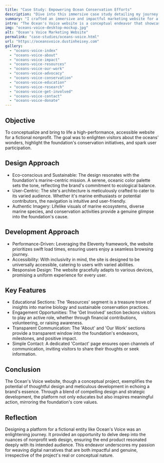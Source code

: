 ```yaml
---
title: "Case Study: Empowering Ocean Conservation Efforts"
description: "Dive into this immersive case study detailing my journey in conceptualizing and developing the Ocean's Voice website, a digital platform for a fictional marine conservation nonprofit. Discover how thoughtful design, combined with meticulous development, crafts a narrative that educates, inspires, and resonates with the brand's eco-conscious ethos. This project showcases the transformative power of web design in amplifying a cause."
summary: "I crafted an immersive and impactful marketing website for a fictional ocean conservation nonprofit as a portfolio piece to showcase my web design and marketing skills to foster a deep emotional connection between visitors and the plight of our oceans."
intro: "The Ocean's Voice website is a conceptual endeavor that showcases the synergy of design and development when aligned with a brand's ethos. As a freelance web designer and developer, I undertook the task of designing a platform for a fictional nonprofit dedicated to marine conservation. The outcome is a digital space that is not only visually striking but also serves a pivotal role - to amplify the importance of our oceans and their intricate ecosystems."
img: "oceans-voice-desktop-mockup.jpg"
alt: "Ocean's Voice Marketing Website"
permalink: "case-studies/oceans-voice.html"
url: "https://oceansvoice.dustinheisey.com"
gallery:
  - "oceans-voice-index"
  - "oceans-voice-about"
  - "oceans-voice-impact"
  - "oceans-voice-resources"
  - "oceans-voice-our-work"
  - "oceans-voice-advocacy"
  - "oceans-voice-conservation"
  - "oceans-voice-education"
  - "oceans-voice-research"
  - "oceans-voice-get-involved"
  - "oceans-voice-contact"
  - "oceans-voice-donate"
---
```


## Objective

To conceptualize and bring to life a high-performance, accessible website for a fictional nonprofit. The goal was to enlighten visitors about the oceans' wonders, highlight the foundation's conservation initiatives, and spark user participation.

## Design Approach

- Eco-conscious and Sustainable: The design resonates with the foundation's marine-centric mission. A serene, oceanic color palette sets the tone, reflecting the brand's commitment to ecological balance.
- User-Centric: The site's architecture is meticulously crafted to cater to its varied audience. Whether it's marine enthusiasts or potential contributors, the navigation is intuitive and user-friendly.
- Authentic Imagery: Lifelike visuals of marine ecosystems, diverse marine species, and conservation activities provide a genuine glimpse into the foundation's cause.

## Development Approach

- Performance-Driven: Leveraging the Eleventy framework, the website prioritizes swift load times, ensuring users enjoy a seamless browsing journey.
- Accessibility: With inclusivity in mind, the site is designed to be universally accessible, catering to users with varied abilities.
- Responsive Design: The website gracefully adapts to various devices, promising a uniform experience for every user.

## Key Features

- Educational Sections: The 'Resources' segment is a treasure trove of insights into marine biology and sustainable conservation practices.
- Engagement Opportunities: The 'Get Involved' section beckons visitors to play an active role, whether through financial contributions, volunteering, or raising awareness.
- Transparent Communication: The 'About' and 'Our Work' sections provide a transparent window into the foundation's endeavors, milestones, and positive impact.
- Simple Contact: A dedicated 'Contact' page ensures open channels of communication, inviting visitors to share their thoughts or seek information.

## Conclusion

The Ocean's Voice website, though a conceptual project, exemplifies the potential of thoughtful design and meticulous development in echoing a brand's essence. Through a blend of compelling design and strategic development, the platform not only educates but also inspires meaningful action, mirroring the foundation's core values.

## Reflection

Designing a platform for a fictional entity like Ocean's Voice was an enlightening journey. It provided an opportunity to delve deep into the nuances of nonprofit web design, ensuring the end product resonated deeply with its intended audience. This endeavor underscores my passion for weaving digital narratives that are both impactful and genuine, irrespective of the project's real or conceptual nature.
